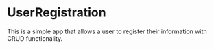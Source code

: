 # UserRegistration
This is a simple app that allows a user to register their information with CRUD functionality.

